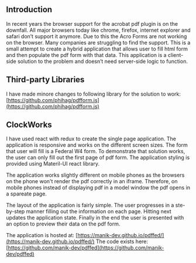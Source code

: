 ## Introduction
In recent years the browser support for the acrobat pdf plugin is on the downfall. All major browsers today like chrome, firefox, internet explorer and safari don’t support it anymore. Due to this the Acro Forms are not working on the browser. Many companies are struggling to find the support. This is a small attempt to create a hybrid application that allows user to fill html form and then populate the pdf form with that data. This application is a client-side solution to the problem and doesn’t need server-side logic to function.


## Third-party Libraries
I have made minore changes to following library for the solution to work:
[https://github.com/phihag/pdfform.js](https://github.com/phihag/pdfform.js)


## ClockWorks
I have used react with redux to create the single page application. The application is responsive and works on the different screen sizes. The form that user will fill is a Federal W4 form. To demonstrate that solution works, the user can only fill out the first page of pdf form. The application styling is provided using Materil-UI react library.

The application works slightly different on mobile phones as the browsers on the phone won't render the pdf correctly in an iframe. Therefore, on mobile phones instead of displaying pdf in a model window the pdf opens in a spareate page.

The layout of the application is fairly simple. The user progresses in a ste-by-step manner filling out the information on each page. Hitting next updates the application state. Finally in the end the user is presented with an option to preview their data on the pdf form. 

The application is hosted at: [https://manik-dev.github.io/pdffed/](https://manik-dev.github.io/pdffed/)
The code exists here: [https://github.com/manik-dev/pdffed](https://github.com/manik-dev/pdffed)






